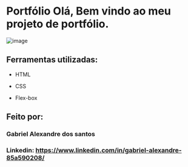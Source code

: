 # Portfólio Olá, Bem vindo ao meu projeto de portfólio.
![image](https://user-images.githubusercontent.com/129457362/262736927-c68a2d4d-7bd2-45cc-87fb-d016a0783010.png)

## Ferramentas utilizadas:

* HTML

* CSS

* Flex-box

## Feito por:

### Gabriel Alexandre dos santos

### Linkedin: https://www.linkedin.com/in/gabriel-alexandre-85a590208/
